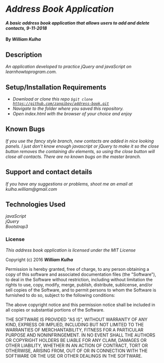 # _Address Book Application_

#### _A basic address book application that allows users to add and delete contacts, 9-11-2018_

#### By _**William Kulha**_

## Description

_An application developed to practice jQuery and javaScript on learnhowtoprogram.com._

## Setup/Installation Requirements

* _Download or clone this repo <code>$git clone https://github.com/zangiboy/address-book.git</code>_
* _Navigate to the folder where you saved this repository._
* _Open index.html with the browser of your choice and enjoy_


## Known Bugs

_If you use the fancy style branch, new contacts are added in nice looking panels. I just don't know enough javascript or jQuery to make it so the close button removes the containing div elements, so using the close button will close all contacts. There are no known bugs on the master branch._

## Support and contact details

_If you have any suggestions or problems, shoot me an email at kulha.william@gmail.com_

## Technologies Used

_javaScript_\
_jQuery_\
_Bootstrap3_

### License

*This address book application is licensed under the MIT License*

Copyright (c) 2016 **_William Kulha_**

Permission is hereby granted, free of charge, to any person obtaining a copy of this software and associated documentation files (the "Software"), to deal in the Software without restriction, including without limitation the rights to use, copy, modify, merge, publish, distribute, sublicense, and/or sell copies of the Software, and to permit persons to whom the Software is furnished to do so, subject to the following conditions:

The above copyright notice and this permission notice shall be included in all copies or substantial portions of the Software.

THE SOFTWARE IS PROVIDED "AS IS", WITHOUT WARRANTY OF ANY KIND, EXPRESS OR IMPLIED, INCLUDING BUT NOT LIMITED TO THE WARRANTIES OF MERCHANTABILITY, FITNESS FOR A PARTICULAR PURPOSE AND NONINFRINGEMENT. IN NO EVENT SHALL THE AUTHORS OR COPYRIGHT HOLDERS BE LIABLE FOR ANY CLAIM, DAMAGES OR OTHER LIABILITY, WHETHER IN AN ACTION OF CONTRACT, TORT OR OTHERWISE, ARISING FROM, OUT OF OR IN CONNECTION WITH THE SOFTWARE OR THE USE OR OTHER DEALINGS IN THE SOFTWARE.

